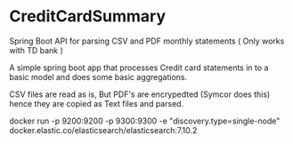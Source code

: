 # CreditCardSummary
Spring Boot API for parsing CSV and PDF monthly statements ( Only works with TD bank )


A simple spring boot app that processes Credit card statements in to a basic model and does some basic aggregations.

CSV files are read as is, But PDF's are encrypedted (Symcor does this) hence they are copied as Text files and parsed.

docker run -p 9200:9200 -p 9300:9300 -e "discovery.type=single-node" docker.elastic.co/elasticsearch/elasticsearch:7.10.2


